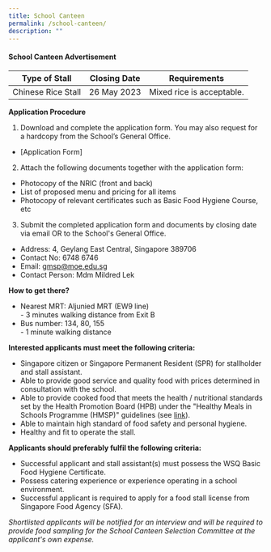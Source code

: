 ```yaml
---
title: School Canteen
permalink: /school-canteen/
description: ""
---
```

#### School Canteen Advertisement

| Type of Stall | Closing Date | Requirements |
| -------- | -------- | -------- |
| Chinese Rice Stall | 26 May 2023 | Mixed rice is acceptable. |


**Application Procedure**

1. Download and complete the application form. You may also request for a hardcopy from the School’s General Office.
* [Application Form]

2. Attach the following documents together with the application form:
* Photocopy of the NRIC (front and back)
* List of proposed menu and pricing for all items
* Photocopy of relevant certificates such as Basic Food Hygiene Course, etc

3. Submit the completed application form and documents by closing date via email OR to the School's General Office.

* Address: 4, Geylang East Central,&nbsp;Singapore 389706
* Contact No: 6748 6746
* Email: gmsp@moe.edu.sg
* Contact Person: Mdm Mildred Lek  

**How to get there?**
* Nearest MRT: Aljunied MRT (EW9 line) <br>- 3 minutes walking distance from Exit B
* Bus number: 134, 80, 155 <br>- 1 minute walking distance

**Interested applicants must meet the following criteria:**
* Singapore citizen or Singapore Permanent Resident (SPR) for stallholder and stall assistant.
* Able to provide good service and quality food with prices determined in consultation with the school.
* Able to provide cooked food that meets the health / nutritional standards set by the Health Promotion Board (HPB) under the "Healthy Meals in Schools Programme (HMSP)" guidelines (see [link](https://www.hpb.gov.sg/schools/school-programmes/healthy-meals-in-schools-programme)).
* Able to maintain high standard of food safety and personal hygiene.
* Healthy and fit to operate the stall.


**Applicants should preferably fulfil the following criteria:**
* Successful applicant and stall assistant(s) must possess the WSQ Basic Food Hygiene Certificate.
* Possess catering experience or experience operating in a school environment.
* Successful applicant is required to apply for a food stall license from Singapore Food Agency (SFA). 


*Shortlisted applicants will be notified for an interview and will be required to provide food sampling for the School Canteen Selection Committee at the applicant's own expense.*